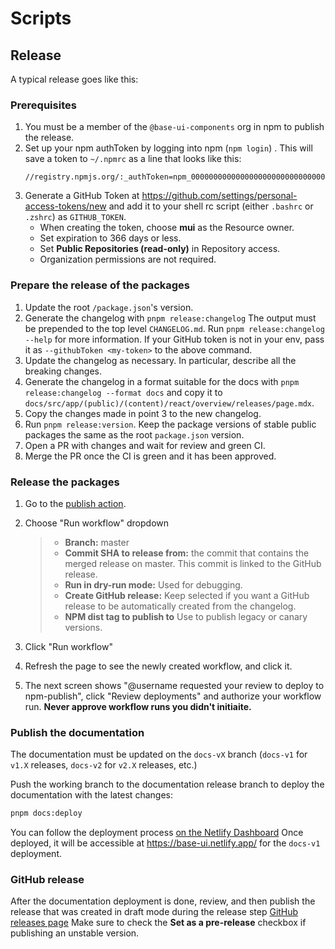 # Scripts

## Release

A typical release goes like this:

### Prerequisites

1. You must be a member of the `@base-ui-components` org in npm to publish the release.
2. Set up your npm authToken by logging into npm (`npm login`) . This will save a token to `~/.npmrc` as a line that looks like this:
   ```text
   //registry.npmjs.org/:_authToken=npm_000000000000000000000000000000000000
   ```
3. Generate a GitHub Token at https://github.com/settings/personal-access-tokens/new and add it to your shell rc script (either `.bashrc` or `.zshrc`) as `GITHUB_TOKEN`.
   - When creating the token, choose **mui** as the Resource owner.
   - Set expiration to 366 days or less.
   - Set **Public Repositories (read-only)** in Repository access.
   - Organization permissions are not required.

### Prepare the release of the packages

1. Update the root `/package.json`'s version.
2. Generate the changelog with `pnpm release:changelog`
   The output must be prepended to the top level `CHANGELOG.md`.
   Run `pnpm release:changelog --help` for more information. If your GitHub token is not in your env, pass it as `--githubToken <my-token>` to the above command.
3. Update the changelog as necessary. In particular, describe all the breaking changes.
4. Generate the changelog in a format suitable for the docs with `pnpm release:changelog --format docs` and copy it to `docs/src/app/(public)/(content)/react/overview/releases/page.mdx`.
5. Copy the changes made in point 3 to the new changelog.
6. Run `pnpm release:version`. Keep the package versions of stable public packages the same as the root `package.json` version.
7. Open a PR with changes and wait for review and green CI.
8. Merge the PR once the CI is green and it has been approved.

### Release the packages

1. Go to the [publish action](https://github.com/mui/base-ui/actions/workflows/publish.yml).
2. Choose "Run workflow" dropdown

   > - **Branch:** master
   > - **Commit SHA to release from:** the commit that contains the merged release on master. This commit is linked to the GitHub release.
   > - **Run in dry-run mode:** Used for debugging.
   > - **Create GitHub release:** Keep selected if you want a GitHub release to be automatically created from the changelog.
   > - **NPM dist tag to publish to** Use to publish legacy or canary versions.

3. Click "Run workflow"
4. Refresh the page to see the newly created workflow, and click it.
5. The next screen shows "@username requested your review to deploy to npm-publish", click "Review deployments" and authorize your workflow run. **Never approve workflow runs you didn't initiaite.**

### Publish the documentation

The documentation must be updated on the `docs-vX` branch (`docs-v1` for `v1.X` releases, `docs-v2` for `v2.X` releases, etc.)

Push the working branch to the documentation release branch to deploy the documentation with the latest changes:

```bash
pnpm docs:deploy
```

You can follow the deployment process [on the Netlify Dashboard](https://app.netlify.com/sites/base-ui/deploys?filter=docs-v1)
Once deployed, it will be accessible at https://base-ui.netlify.app/ for the `docs-v1` deployment.

### GitHub release

After the documentation deployment is done, review, and then publish the release that was created in draft mode during the release step [GitHub releases page](https://github.com/mui/base-ui/releases)
Make sure to check the **Set as a pre-release** checkbox if publishing an unstable version.
